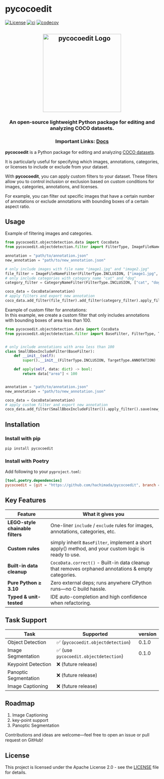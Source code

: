 # pycocoedit

[![License](https://img.shields.io/badge/License-Apache_2.0-blue.svg)](LICENSE)
[![ci](https://github.com/hachimada/pycocoedit/actions/workflows/test.yml/badge.svg)](https://github.com/hachimada/pycocoedit/actions)
[![codecov](https://codecov.io/gh/hachimada/pycocoedit/branch/main/graph/badge.svg)](https://codecov.io/gh/hachimada/pycocoedit)

<html>
    <h2 align="center">
      <img src="https://github.com/hachimada/pycocoedit/blob/main/docs/assets/pycocoedit.png?raw=true" alt="pycocoedit Logo" width="256">
    </h2>
    <h3 align="center">
      An open-source lightweight Python package for editing and analyzing COCO datasets.
    </h3>
    <h3 align="center">
        Important Links: <a href="https://hachimada.github.io/pycocoedit/">Docs</a>
    </h3>

</html>

**pycocoedit** is a Python package for editing and analyzing [COCO datasets](https://cocodataset.org/#home).

It is particularly useful for specifying which images, annotations, categories, or licenses to include or exclude from your dataset.

With **pycocoedit**, you can apply custom filters to your dataset. These filters allow you to control inclusion or exclusion based on custom conditions for images, categories, annotations, and licenses.

For example, you can filter out specific images that have a certain number of annotations or exclude annotations with bounding boxes of a certain aspect ratio.


## Usage

Example of filtering images and categories.

```python
from pycocoedit.objectdetection.data import CocoData
from pycocoedit.objectdetection.filter import FilterType, ImageFileNameFilter, CategoryNameFilter

annotation = "path/to/annotation.json"
new_annotation = "path/to/new_annotation.json"

# only include images with file name "image1.jpg" and "image2.jpg"
file_filter = ImageFileNameFilter(FilterType.INCLUSION, ["image1.jpg", "image2.jpg"])
# only include categories with category name "cat" and "dog"
category_filter = CategoryNameFilter(FilterType.INCLUSION, ["cat", "dog"])

coco_data = CocoData(annotation)
# apply filters and export new annotation
coco_data.add_filter(file_filter).add_filter(category_filter).apply_filter().save(new_annotation)
```

Example of custom filter for annotations:  
In this example, we create a custom filter that only includes annotations with bounding boxes of area less than 100.

```python
from pycocoedit.objectdetection.data import CocoData
from pycocoedit.objectdetection.filter import BaseFilter, FilterType, TargetType


# only include annotations with area less than 100
class SmallBboxIncludeFilter(BaseFilter):
    def __init__(self):
        super().__init__(FilterType.INCLUSION, TargetType.ANNOTATION)

    def apply(self, data: dict) -> bool:
        return data["area"] < 100


annotation = "path/to/annotation.json"
new_annotation = "path/to/new_annotation.json"

coco_data = CocoData(annotation)
# apply custom filter and export new annotation
coco_data.add_filter(SmallBboxIncludeFilter()).apply_filter().save(new_annotation)
```

## Installation

### Install with pip

```bash
pip install pycocoedit
````

### Install with Poetry

Add following to your `pyproject.toml`:

```toml
[tool.poetry.dependencies]
pycocoedit = {git = "https://github.com/hachimada/pycocoedit", branch = "main" }
```

## Key Features

| Feature                          | What it gives you                                                                                     |
|----------------------------------|-------------------------------------------------------------------------------------------------------|
| **LEGO-style chainable filters** | One-liner `include` / `exclude` rules for images, annotations, categories, etc.                       |
| **Custom rules**                 | simply inherit `BaseFilter`, implement a short apply() method, and your custom logic is ready to use. |
| **Built-in data cleanup**        | `CocoData.correct()` - Built-in data cleanup that removes orphaned annotations & empty categories.    |
| **Pure Python ≥ 3.10**           | Zero external deps; runs anywhere CPython runs—no C build hassle.                                     |
| **Typed & unit-tested**          | IDE auto-completion and high confidence when refactoring.                                             |

## Task Support

| Task                  | Supported                            | version |
|-----------------------|--------------------------------------|---------|
| Object Detection      | ✅ (`pycocoedit.objectdetection`)     | 0.1.0   |
| Image Segmentation    | ✅ (use `pycocoedit.objectdetection`) | 0.1.0   |
| Keypoint Detection    | ❌ (future release)                   |         |
| Panoptic Segmentation | ❌ (future release)                   |         |
| Image Captioning      | ❌ (future release)                   |         |

## Roadmap

1. Image Captioning
2. key-point support
3. Panoptic Segmentation

Contributions and ideas are welcome—feel free to open an issue or pull request on GitHub!  

## License

This project is licensed under the Apache License 2.0 - see the [LICENSE](https://github.com/hachimada/pycocoedit/blob/main/LICENSE) file for details.


